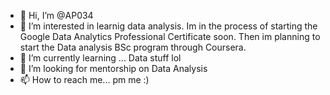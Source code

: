 - 👋 Hi, I’m @AP034
- 👀 I’m interested in learnig data analysis. Im in the process of starting the Google Data Analytics Professional Certificate soon. Then im planning to start the Data analysis BSc program through Coursera.
- 🌱 I’m currently learning ... Data stuff lol
- 💞️ I’m looking for mentorship on Data Analysis
- 📫 How to reach me... pm me :)

<!---
AP034/AP034 is a ✨ special ✨ repository because its `README.md` (this file) appears on your GitHub profile.
You can click the Preview link to take a look at your changes.
--->
